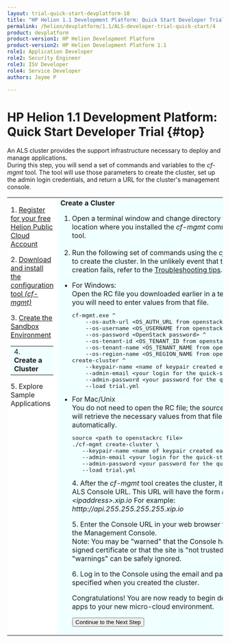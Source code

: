 ```yaml
---
layout: trial-quick-start-devplatform-10
title: "HP Helion 1.1 Development Platform: Quick Start Developer Trial Step 4"
permalink: /helion/devplatform/1.1/ALS-developer-trial-quick-start/4
product: devplatform
product-version1: HP Helion Development Platform
product-version2: HP Helion Development Platform 1.1
role1: Application Developer
role2: Security Engineer
role3: ISV Developer 
role4: Service Developer
authors: Jayme P

---
```

<!--UNDER REVISION-->

<script>
function PageRefresh {
onLoad="window.refresh"
}
PageRefresh();
</script>

# HP Helion 1.1 Development Platform: Quick Start Developer Trial {#top}

An ALS cluster provides the support infrastructure necessary to deploy and manage applications. <br />During this step, you will send a set of commands and variables to the <i>cf-mgmt</i> tool. The tool will use those parameters to create the cluster, set up the admin login credentials, and return a URL for the cluster's management console. 

<table style="background-color: #FFF; vertical-align:top;">
<tr style="padding: 0;">
<td style="vertical-align:top;">
<p>
1. <a href="http://15.184.32.138/helion/devplatform/1.1/ALS-developer-trial-quick-start/">Register for your free Helion Public Cloud Account</a>
</p><p>
2. <a href="http://15.184.32.138/helion/devplatform/1.1/ALS-developer-trial-quick-start/2">Download and install the configuration tool <i>(cf-mgmt)</i></a>
</p><p>
3. <a href="http://15.184.32.138/helion/devplatform/1.1/ALS-developer-trial-quick-start/3">Create the Sandbox Environment</a>
  <table border="0" style="background-color: #FFF;">
   <tr>
   <td style="background-color: #F0FFFF;">
    4. <b>Create&nbsp;a Cluster</b>
   </td>
   </tr>
   </table>
<p>
5. Explore Sample Applications
</p>
</td>

<td style="background-color: #F0FFFF; vertical-align: top;"><b>Create a Cluster</b>
<ol>
<li>Open a terminal window and change directory to the location where you installed the <i>cf-mgmt</i> command-line tool.
</li><br />
<li>Run the following set of commands using the <i>cf-mgmt</i> tool to create the cluster. In the unlikely event that the cluster creation fails, refer to the <a href="http://15.184.32.138/helion/devplatform/1.1/ALS-developer-trial-quick-start/troubleshooting">Troubleshooting tips</a>.<p>
<li style="list-style-type: disc;">For Windows:</li>
Open the RC file you downloaded earlier in a text editor, as you will need to enter values from that file.
<pre>
cf-mgmt.exe ^
	--os-auth-url &lt;OS_AUTH_URL from openstackrc&gt; ^
	--os-username &lt;OS_USERNAME from openstackrc&gt; ^
	--os-password &lt;OpenStack password&gt; ^
	--os-tenant-id &lt;OS_TENANT_ID from openstackrc&gt; ^
	--os-tenant-name &lt;OS_TENANT_NAME from openstackrc&gt; ^
	--os-region-name &lt;OS_REGION_NAME from openstackrc&gt; ^
create-cluster ^
	--keypair-name &lt;name of keypair created earlier&gt; ^
	--admin-email &lt;your login for the quick-start&gt; ^
	--admin-password &lt;your password for the quick-start&gt; ^
	--load trial.yml
</pre>

<li style="list-style-type: disc;">For Mac/Unix</li>
You do not need to open the RC file; the <i>source</i> command will retrieve the necessary values from that file automatically.
<pre>
source &lt;path to openstackrc file&gt;
./cf-mgmt create-cluster \
   --keypair-name &lt;name of keypair created earlier&gt; \
   --admin-email &lt;your login for the quick-start&gt; \
   --admin-password &lt;your password for the quick-start&gt; \
   --load trial.yml
</pre>
</ul>
4. After the <i>cf-mgmt</i> tool creates the cluster, it displays the ALS Console URL. This URL will have the form <i>http://api.&lt;ipaddress&gt;.xip.io</i>  For example: <i>htttp://api.255.255.255.255.xip.io</i> </p><p> 
5. Enter the Console URL in your web browser to navigate to the Management Console.<br /<b>Note</b>: You may be "warned" that the Console has a self-signed certificate or that the site is "not trusted". These "warnings" can be safely ignored. </p><p>
6. Log in to the Console using the email and password you specified when you created the cluster. </p>
<p>Congratulations! You are now ready to begin deploying apps to your new micro-cloud environment.</p>

<p><form action="http://15.184.32.138/helion/devplatform/1.1/ALS-developer-trial-quick-start/5" method="get">
    <input type="submit" value="Continue to the Next Step" 
         name="Submit" id="frm1_submit" />
</form></p>
</td>
</tr>
</table>